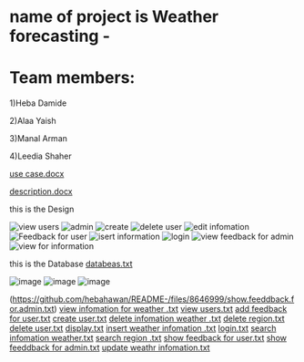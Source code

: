# name of project is Weather forecasting -
# Team members:  
1)Heba Damide 

2)Alaa Yaish

3)Manal Arman

4)Leedia Shaher 

[use case.docx](https://github.com/hebahawan/README-/files/8558189/use.case.docx)

[description.docx](https://github.com/hebahawan/README-/files/8558190/description.docx)



this is the Design


![view users](https://user-images.githubusercontent.com/94739513/166924454-29c6c8f3-870d-4fa6-9e78-5fe90712171d.jpg)
![admin](https://user-images.githubusercontent.com/94739513/166924459-5b4e3a21-6d88-4efd-bb97-c637a6ab3323.jpg)
![create](https://user-images.githubusercontent.com/94739513/166924467-ee60778c-9c87-4ab8-a914-053afd1cf029.jpg)
![delete user](https://user-images.githubusercontent.com/94739513/166924470-81f958ce-bbd3-4ea0-835f-7ac77d64ce7d.jpg)
![edit infomation](https://user-images.githubusercontent.com/94739513/166924474-ccb05f7d-11e0-4cfb-82be-46794d048cf4.jpg)
![Feedback for user](https://user-images.githubusercontent.com/94739513/166924476-29612728-de71-4778-a2a2-66ae47ba3b0a.jpg)
![isert information](https://user-images.githubusercontent.com/94739513/166924479-ec621bb0-cc1e-42d4-8437-b65e3fb4b868.jpg)
![login](https://user-images.githubusercontent.com/94739513/166924481-e11b0fdd-4a53-4095-8fb7-d1d4774d9173.jpg)
![view feedback for admin](https://user-images.githubusercontent.com/94739513/166924485-ec3ac8c8-4609-45f4-975f-4e27dce341f9.jpg)
![view for information](https://user-images.githubusercontent.com/94739513/166924489-23478293-3c72-407e-8dcf-7f67fec74bc4.jpg)


this is the Database
[databeas.txt](https://github.com/hebahawan/README-/files/8646975/databeas.txt)


![image](https://user-images.githubusercontent.com/94739513/167296443-a8dd61bb-997d-49c2-ad8e-9b9213e669e8.png)
![image](https://user-images.githubusercontent.com/94739513/167296469-95bd491c-eac2-4ec2-b296-fe5b2c0356da.png)
![image](https://user-images.githubusercontent.com/94739513/167296483-db1f7d77-83fe-4c0e-b61a-39dfb8442284.png)

(https://github.com/hebahawan/README-/files/8646999/show.feeddback.for.admin.txt)
[view infomation for weather .txt](https://github.com/hebahawan/README-/files/8647028/view.infomation.for.weather.txt)
[view users.txt](https://github.com/hebahawan/README-/files/8647029/view.users.txt)
[add feedback for user.txt](https://github.com/hebahawan/README-/files/8647030/add.feedback.for.user.txt)
[create user.txt](https://github.com/hebahawan/README-/files/8647031/create.user.txt)
[delete infomation weather .txt](https://github.com/hebahawan/README-/files/8647032/delete.infomation.weather.txt)
[delete region.txt](https://github.com/hebahawan/README-/files/8647033/delete.region.txt)
[delete user.txt](https://github.com/hebahawan/README-/files/8647034/delete.user.txt)
[display.txt](https://github.com/hebahawan/README-/files/8647035/display.txt)
[insert weather infomation .txt](https://github.com/hebahawan/README-/files/8647036/insert.weather.infomation.txt)
[login.txt](https://github.com/hebahawan/README-/files/8647037/login.txt)
[search infomation weather.txt](https://github.com/hebahawan/README-/files/8647038/search.infomation.weather.txt)
[search region .txt](https://github.com/hebahawan/README-/files/8647039/search.region.txt)
[show feedback for user.txt](https://github.com/hebahawan/README-/files/8647040/show.feedback.for.user.txt)
[show feeddback for admin.txt](https://github.com/hebahawan/README-/files/8647042/show.feeddback.for.admin.txt)
[update weathr infomation.txt](https://github.com/hebahawan/README-/files/8647043/update.weathr.infomation.txt)

